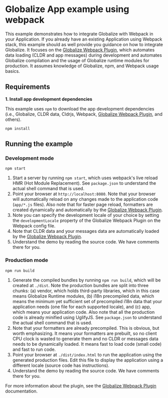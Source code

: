 # Globalize App example using webpack

This example demonstrates how to integrate Globalize with Webpack in your
Application. If you already have an existing Application using Webpack stack,
this example should as well provide you guidance on how to integrate Globalize.
It focuses on the [Globalize Webpack Plugin][], which automates data loading
(CLDR and app messages) during development and automates Globalize compilation
and the usage of Globalize runtime modules for production. It assumes knowledge
of Globalize, npm, and Webpack usage basics.

## Requirements

**1. Install app development dependencies**

This example uses `npm` to download the app development dependencies (i.e.,
Globalize, CLDR data, Cldrjs, Webpack, [Globalize Webpack Plugin][], and
others).

```
npm install
```

## Running the example

### Development mode

```
npm start
```

1. Start a server by running `npm start`, which uses webpack's live reload HMR
(Hot Module Replacement). See `package.json` to understand the actual shell
command that is used.
1. Point your browser at `http://localhost:8080`. Note that your browser will
automatically reload on any changes made to the application code (`app/*.js`
files). Also note that for faster page reload, formatters are created
dynamically and automatically by the [Globalize Webpack Plugin][].
1. Note you can specify the development locale of your choice by setting the
`developmentLocale` property of the Globalize Webpack Plugin on the Webpack
config file.
1. Note that CLDR data and your messages data are automatically loaded by the
[Globalize Webpack Plugin][].
1. Understand the demo by reading the source code. We have comments there for
you.

### Production mode

```
npm run build
```

1. Generate the compiled bundles by running `npm run build`, which will be
created at `./dist`. Note the production bundles are split into three chunks:
(a) vendor, which holds third-party libraries, which in this case means
Globalize Runtime modules, (b) i18n precompiled data, which means the minimum
yet sufficient set of precompiled i18n data that your application needs (one
file for each supported locale), and (c) app, which means your application code.
Also note that all the production code is already minified using UglifyJS. See
`package.json` to understand the actual shell command that is used.
1. Note that your formatters are already precompiled. This is
obvious, but worth emphasizing. It means your formatters are prebuilt, so no client
CPU clock is wasted to generate them and no CLDR or messages data needs to be
dynamically loaded. It means fast to load code (small code) and fast to run
code.
1. Point your browser at `./dist/index.html` to run the application using the
generated production files. Edit this file to display the application using a
different locale (source code has instructions).
1. Understand the demo by reading the source code. We have comments there for
you.

For more information about the plugin, see the [Globalize Webpack Plugin][]
documentation.

[Globalize Webpack Plugin]: https://github.com/rxaviers/globalize-webpack-plugin
